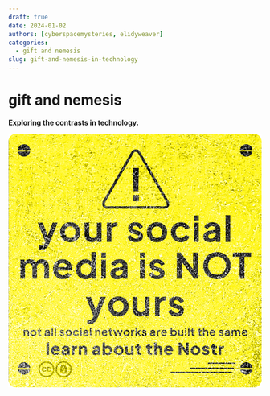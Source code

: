 ```yaml
---
draft: true 
date: 2024-01-02 
authors: [cyberspacemysteries, elidyweaver]
categories:
  - gift and nemesis
slug: gift-and-nemesis-in-technology
---
```


# gift and nemesis 

**Exploring the contrasts in technology.**

<!-- excerpt ends before this -->

[![your social media is not yours](../../assets/images/gift-and-nemesis/you-are-the-product-7.png)](decentralization/index.md)
